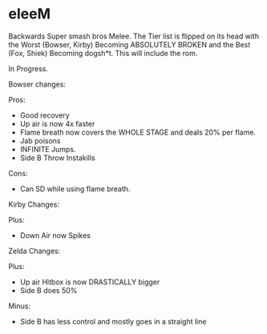 # eleeM 
Backwards Super smash bros Melee. The Tier list is flipped on its head with the Worst (Bowser, Kirby) Becoming ABSOLUTELY BROKEN and the Best (Fox, Shiek) Becoming dogsh*t.
This will include the rom.

In Progress.

Bowser changes:

Pros:
+ Good recovery
+ Up air is now 4x faster
+ Flame breath now covers the WHOLE STAGE and deals 20% per flame.
+ Jab poisons
+ INFINITE Jumps.
+ Side B Throw Instakills

Cons:

- Can SD while using flame breath.


Kirby Changes:

Plus:
+ Down Air now Spikes

Zelda Changes:

Plus:
+ Up air Hitbox is now DRASTICALLY bigger
+ Side B does 50%

Minus:

+ Side B has less control and mostly goes in a straight line
